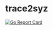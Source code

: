 # trace2syz

[![Go Report Card](https://goreportcard.com/badge/github.com/shankarapailoor/trace2syz)](https://goreportcard.com/report/github.com/shankarapailoor/trace2syz)
